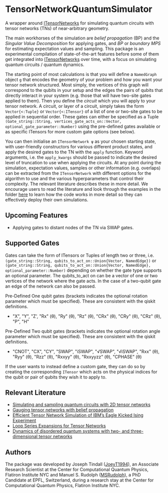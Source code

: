 # TensorNetworkQuantumSimulator

A wrapper around [ITensorNetworks](https://github.com/ITensor/ITensorNetworks.jl) for simulating quantum circuits with tensor networks (TNs) of near-arbitrary geometry. 

The main workhorses of the simulation are _belief propagation_ (BP) and the _Singular Value Decomposition_ for applying gates, and _BP_ or _boundary MPS_ for estimating expectation values and sampling. This package is an experimental compilation of state-of-the-art features before some of them get integrated into [ITensorNetworks](https://github.com/ITensor/ITensorNetworks.jl) over time, with a focus on simulating quantum circuits / quantum dynamics.

The starting point of most calculations is that you will define a `NamedGraph` object `g` that encodes the geometry of your problem and how you want your tensor network structured. Most simply, the vertices of this graph will correspond to the qubits in your setup and the edges the pairs of qubits that directly interact in your system (e.g. those that will have two-site gates applied to them). Then you define the _circuit_ which you will apply to your tensor network. A circuit, or layer of a circuit, simply takes the form `Vector{<:Tuple}` or `Vector{<:ITensor}` of a list of one or two-site gates to be applied in sequential order. These gates can either be specified as a Tuple `(Gate_string::String, vertices_gate_acts_on::Vector, optional_gate_parameter::Number)` using the pre-defined gates available or as specific ITensors for more custom gate options (see below).    

You can then initialise an `ITensorNetwork ψ` as your chosen starting state,  with user-friendly constructors for various different product states, and apply the desired gates to the TN with the `apply` function. Keyword arguments, i.e. the `apply_kwargs` should be passed to indicate the desired level of truncation to use when applying the circuits. At any point during the simulation, expectation values, samples or other information (e.g. overlaps) can be extracted from the `ITensorNetwork` with different options for the algorithm to use and the various hyperparameters that control their complexity. The relevant literature describes these in more detail. We encourage users to read the literature and look through the examples in the folder [here](examples/) to learn how the code works in more detail so they can effectively deploy their own simulations.

## Upcoming Features
- Applying gates to distant nodes of the TN via SWAP gates.

## Supported Gates
Gates can take the form of ITensors or Tuples of length two or three, i.e.
`(gate_string::String, qubits_to_act_on::Union{Vector, NamedEdge})` or `(gate_string::String, qubits_to_act_on::Union{Vector, NamedEdge}, optional_parameter::Number)` depending on whether the gate type supports an optional parameter. The qubits_to_act on can be a vector of one or two vertices of the network where the gate acts. In the case of a two-qubit gate an edge of the network can also be passed. 

Pre-Defined One qubit gates (brackets indicates the optional rotation parameter which must be specified). These are consistent with the qiskit definitions.
- "X", "Y", "Z', "Rx" (θ), "Ry" (θ), "Rz" (θ), "CRx" (θ), "CRy" (θ), "CRz" (θ), "P", "H"

Pre-Defined Two qubit gates (brackets indicates the optional rotation angle parameter which must be specified). These are consistent with the qiskit definitions.
- "CNOT", "CX", "CY", "SWAP", "iSWAP", "√SWAP", "√iSWAP", "Rxx" (θ), "Ryy" (θ), "Rzz" (θ), "Rxxyy" (θ), "Rxxyyzz" (θ), "CPHASE" (θ)

If the user wants to instead define a custom gate, they can do so by creating the corresponding `ITensor` which acts on the physical indices for the qubit or pair of qubits they wish it to apply to.

## Relevant Literature
- [Simulating and sampling quantum circuits with 2D tensor networks](https://arxiv.org/abs/2507.11424)
- [Gauging tensor networks with belief propagation](https://www.scipost.org/SciPostPhys.15.6.222?acad_field_slug=chemistry)
- [Efficient Tensor Network Simulation of IBM’s Eagle Kicked Ising Experiment](https://journals.aps.org/prxquantum/abstract/10.1103/PRXQuantum.5.010308)
- [Loop Series Expansions for Tensor Networks](https://arxiv.org/abs/2409.03108)
- [Dynamics of disordered quantum systems with two- and three-dimensional tensor networks](https://arxiv.org/abs/2503.05693)

## Authors
The package was developed by Joseph Tindall ([JoeyT1994](https://github.com/JoeyT1994)), an Associate Research Scientist at the Center for Computational Quantum Physics, Flatiron Institute NYC and Manuel S. Rudolph ([MSRudolph](https://github.com/MSRudolph)), a PhD Candidate at EPFL, Switzerland, during a research stay at the Center for Computational Quantum Physics, Flatiron Institute NYC.


